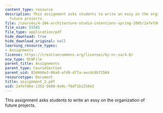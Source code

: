 ```yaml
---
content_type: resource
description: This assignment asks students to write an essy on the organization of
  future projects.
file: /courses/4-104-architecture-studio-intentions-spring-2005/2afefd6e135256808e0cf6df1b1250e2_assignment_2.pdf
file_size: 55585
file_type: application/pdf
hide_download: true
hide_download_original: null
learning_resource_types:
- Assignments
license: https://creativecommons.org/licenses/by-nc-sa/4.0/
ocw_type: OCWFile
parent_title: Assignments
parent_type: CourseSection
parent_uid: 83d4b0e3-06a0-afd0-d77a-aecdc0b72504
resourcetype: Document
title: assignment_2.pdf
uid: 2afefd6e-1352-5680-8e0c-f6df1b1250e2
---
```

This assignment asks students to write an essy on the organization of future projects.